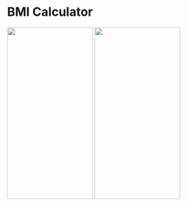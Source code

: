 # BMI Calculator
<img src="https://user-images.githubusercontent.com/83110274/229055450-699f8baa-7cab-481f-a4ed-5621b7500ef1.jpeg" width="200" height="400">
<img src="https://user-images.githubusercontent.com/83110274/229055463-715c5ec4-d143-4c98-956e-7acff844bfab.jpeg" width="200" height="400">
